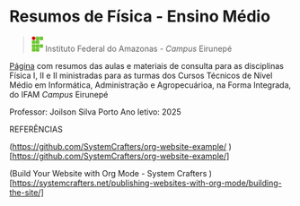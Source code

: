 # Resumos de Física - Ensino Médio


> <img src="content/pictures/ifam-logo.png" alt="Minha Imagem" width="20" > Instituto Federal do Amazonas - *Campus* Eirunepé
> 


[Página](https://juiusu.github.io/resumos-fisica-EM/) com resumos das aulas e materiais de consulta para as disciplinas Física I, II e II ministradas para as turmas dos Cursos Técnicos de Nível Médio em Informática, Administração e Agropecuárioa, na Forma Integrada, do IFAM _Campus_ Eirunepé

Professor: Joilson Silva Porto
Ano letivo: 2025


REFERÊNCIAS

(https://github.com/SystemCrafters/org-website-example/ )[https://github.com/SystemCrafters/org-website-example/]

(Build Your Website with Org Mode - System Crafters )[https://systemcrafters.net/publishing-websites-with-org-mode/building-the-site/]